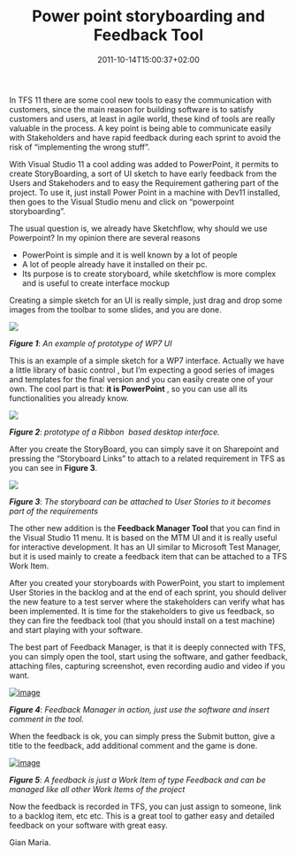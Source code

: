﻿---
title: "Power point storyboarding and Feedback Tool"
description: ""
date: 2011-10-14T15:00:37+02:00
draft: false
tags: [dev11,Tfs]
categories: [Team Foundation Server]
---
In TFS 11 there are some cool new tools to easy the communication with customers, since the main reason for building software is to satisfy customers and users, at least in agile world, these kind of tools are really valuable in the process. A key point is being able to communicate easily with Stakeholders and have rapid feedback during each sprint to avoid the risk of “implementing the wrong stuff”.

With Visual Studio 11 a cool adding was added to PowerPoint, it permits to create StoryBoarding, a sort of UI sketch to have early feedback from the Users and Stakehoders and to easy the Requirement gathering part of the project. To use it, just install Power Point in a machine with Dev11 installed, then goes to the Visual Studio menu and click on “powerpoint storyboarding”.

The usual question is, we already have Sketchflow, why should we use Powerpoint? In my opinion there are several reasons

- PowerPoint is simple and it is well known by a lot of people
- A lot of people already have it installed on their pc.
- Its purpose is to create storyboard, while sketchflow is more complex and is useful to create interface mockup

Creating a simple sketch for an UI is really simple, just drag and drop some images from the toolbar to some slides, and you are done.

![](http://blogs.ugidotnet.org/images/blogs_ugidotnet_org/rgm/Windows-Live-Writer/Power-point-storyboarding_EB0F/image_4.png)

 ***Figure 1***: *An example of prototype of WP7 UI*

This is an example of a simple sketch for a WP7 interface. Actually we have a little library of basic control , but I’m expecting a good series of images and templates for the final version and you can easily create one of your own. The cool part is that:  **it is PowerPoint** , so you can use all its functionalities you already know.

![](http://blogs.ugidotnet.org/images/blogs_ugidotnet_org/rgm/Windows-Live-Writer/Power-point-storyboarding_EB0F/image_6.png)

 ***Figure 2***: *prototype of a Ribbon  based desktop interface.*

After you create the StoryBoard, you can simply save it on Sharepoint and pressing the “Storyboard Links” to attach to a related requirement in TFS as you can see in  **Figure 3**.

![](http://blogs.ugidotnet.org/images/blogs_ugidotnet_org/rgm/Windows-Live-Writer/Power-point-storyboarding_EB0F/image_10.png)

 ***Figure 3***: *The storyboard can be attached to User Stories to it becomes part of the requirements*

The other new addition is the  **Feedback Manager Tool** that you can find in the Visual Studio 11 menu. It is based on the MTM UI and it is really useful for interactive development. It has an UI similar to Microsoft Test Manager, but it is used mainly to create a feedback item that can be attached to a TFS Work Item.

After you created your storyboards with PowerPoint, you start to implement User Stories in the backlog and at the end of each sprint, you should deliver the new feature to a test server where the stakeholders can verify what has been implemented. It is time for the stakeholders to give us feedback, so they can fire the feedback tool (that you should install on a test machine) and start playing with your software.

The best part of Feedback Manager, is that it is deeply connected with TFS, you can simply open the tool, start using the software, and gather feedback, attaching files, capturing screenshot, even recording audio and video if you want.

[![image](http://www.codewrecks.com/blog/wp-content/uploads/2011/10/image_thumb1.png "image")](http://www.codewrecks.com/blog/wp-content/uploads/2011/10/image1.png)

 ***Figure 4***: *Feedback Manager in action, just use the software and insert comment in the tool.*

When the feedback is ok, you can simply press the Submit button, give a title to the feedback, add additional comment and the game is done.

[![image](http://www.codewrecks.com/blog/wp-content/uploads/2011/10/image_thumb2.png "image")](http://www.codewrecks.com/blog/wp-content/uploads/2011/10/image2.png)

 ***Figure 5***: *A feedback is just a Work Item of type Feedback and can be managed like all other Work Items of the project*

Now the feedback is recorded in TFS, you can just assign to someone, link to a backlog item, etc etc. This is a great tool to gather easy and detailed feedback on your software with great easy.

Gian Maria.

